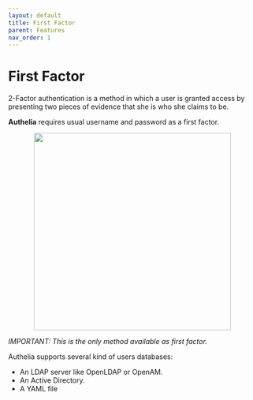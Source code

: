 ```yaml
---
layout: default
title: First Factor
parent: Features
nav_order: 1
---
```


# First Factor

2-Factor authentication is a method in which a user is granted access by presenting
two pieces of evidence that she is who she claims to be.

**Authelia** requires usual username and password as a first factor.

<p align="center">
  <img src="../images/1FA.png" width="400">
</p>

*IMPORTANT: This is the only method available as first factor.*

Authelia supports several kind of users databases:

* An LDAP server like OpenLDAP or OpenAM.
* An Active Directory.
* A YAML file
